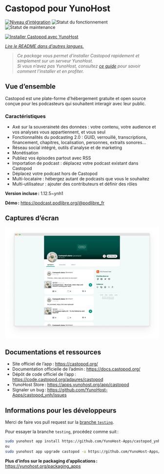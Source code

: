 <!--
Nota bene : ce README est automatiquement généré par <https://github.com/YunoHost/apps/tree/master/tools/readme_generator>
Il NE doit PAS être modifié à la main.
-->

# Castopod pour YunoHost

[![Niveau d’intégration](https://dash.yunohost.org/integration/castopod.svg)](https://ci-apps.yunohost.org/ci/apps/castopod/) ![Statut du fonctionnement](https://ci-apps.yunohost.org/ci/badges/castopod.status.svg) ![Statut de maintenance](https://ci-apps.yunohost.org/ci/badges/castopod.maintain.svg)

[![Installer Castopod avec YunoHost](https://install-app.yunohost.org/install-with-yunohost.svg)](https://install-app.yunohost.org/?app=castopod)

*[Lire le README dans d'autres langues.](./ALL_README.md)*

> *Ce package vous permet d’installer Castopod rapidement et simplement sur un serveur YunoHost.*  
> *Si vous n’avez pas YunoHost, consultez [ce guide](https://yunohost.org/install) pour savoir comment l’installer et en profiter.*

## Vue d’ensemble

Castopod est une plate-forme d'hébergement gratuite et open source conçue pour les podcasteurs qui souhaitent interagir avec leur public.


### Caractéristiques

- Axé sur la souveraineté des données : votre contenu, votre audience et vos analyses vous appartiennent, et vous seul
- Fonctionnalités du podcasting 2.0 : GUID, verrouillé, transcriptions, financement, chapitres, localisation, personnes, extraits sonores…
- Réseau social intégré, outils d'analyse et de marketing
- Monétisation
- Publiez vos épisodes partout avec RSS
- Importation de podcast : déplacez votre podcast existant dans Castopod
- Déplacez votre podcast hors de Castopod
- Multi-locataire : hébergez autant de podcasts que vous le souhaitez
- Multi-utilisateur : ajouter des contributeurs et définir des rôles

**Version incluse :** 1.12.5~ynh1

**Démo :** <https://podcast.podlibre.org/@podlibre_fr>

## Captures d’écran

![Capture d’écran de Castopod](./doc/screenshots/screenshot.png)

## Documentations et ressources

- Site officiel de l’app : <https://castopod.org/>
- Documentation officielle de l’admin : <https://docs.castopod.org/>
- Dépôt de code officiel de l’app : <https://code.castopod.org/adaures/castopod>
- YunoHost Store : <https://apps.yunohost.org/app/castopod>
- Signaler un bug : <https://github.com/YunoHost-Apps/castopod_ynh/issues>

## Informations pour les développeurs

Merci de faire vos pull request sur la [branche `testing`](https://github.com/YunoHost-Apps/castopod_ynh/tree/testing).

Pour essayer la branche `testing`, procédez comme suit :

```bash
sudo yunohost app install https://github.com/YunoHost-Apps/castopod_ynh/tree/testing --debug
ou
sudo yunohost app upgrade castopod -u https://github.com/YunoHost-Apps/castopod_ynh/tree/testing --debug
```

**Plus d’infos sur le packaging d’applications :** <https://yunohost.org/packaging_apps>
